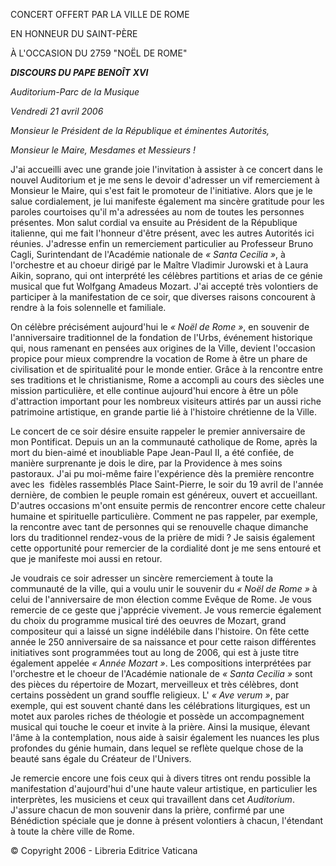 CONCERT OFFERT PAR LA VILLE DE ROME

EN HONNEUR DU SAINT-PÈRE

À L'OCCASION DU 2759 "NOËL DE ROME"

***DISCOURS DU PAPE BENOÎT*** ***XVI***

*Auditorium-Parc de la Musique*

*Vendredi 21 avril 2006*

*Monsieur le Président de la République et éminentes Autorités,*

*Monsieur le Maire, Mesdames et Messieurs !*

J'ai accueilli avec une grande joie l'invitation à assister à ce concert dans le nouvel Auditorium et je me sens le devoir d'adresser un vif remerciement à Monsieur le Maire, qui s'est fait le promoteur de l'initiative. Alors que je le salue cordialement, je lui manifeste également ma sincère gratitude pour les paroles courtoises qu'il m'a adressées au nom de toutes les personnes présentes. Mon salut cordial va ensuite au Président de la République italienne, qui me fait l'honneur d'être présent, avec les autres Autorités ici réunies. J'adresse enfin un remerciement particulier au Professeur Bruno Cagli, Surintendant de l'Académie nationale de *« *Santa Cecilia* »*, à l'orchestre et au choeur dirigé par le Maître Vladimir Jurowski et à Laura Aikin, soprano, qui ont interprété les célèbres partitions et arias de ce génie musical que fut Wolfgang Amadeus Mozart. J'ai accepté très volontiers de participer à la manifestation de ce soir, que diverses raisons concourent à rendre à la fois solennelle et familiale.

On célèbre précisément aujourd'hui le *« *Noël de Rome* »*, en souvenir de l'anniversaire traditionnel de la fondation de l'Urbs, événement historique qui, nous ramenant en pensées aux origines de la Ville, devient l'occasion propice pour mieux comprendre la vocation de Rome à être un phare de civilisation et de spiritualité pour le monde entier. Grâce à la rencontre entre ses traditions et le christianisme, Rome a accompli au cours des siècles une mission particulière, et elle continue aujourd'hui encore à être un pôle d'attraction important pour les nombreux visiteurs attirés par un aussi riche patrimoine artistique, en grande partie lié à l'histoire chrétienne de la Ville.

Le concert de ce soir désire ensuite rappeler le premier anniversaire de mon Pontificat. Depuis un an la communauté catholique de Rome, après la mort du bien-aimé et inoubliable Pape Jean-Paul II, a été confiée, de manière surprenante je dois le dire, par la Providence à mes soins pastoraux. J'ai pu moi-même faire l'expérience dès la première rencontre avec les  fidèles rassemblés Place Saint-Pierre, le soir du 19 avril de l'année dernière, de combien le peuple romain est généreux, ouvert et accueillant. D'autres occasions m'ont ensuite permis de rencontrer encore cette chaleur humaine et spirituelle particulière. Comment ne pas rappeler, par exemple, la rencontre avec tant de personnes qui se renouvelle chaque dimanche lors du traditionnel rendez-vous de la prière de midi ? Je saisis également cette opportunité pour remercier de la cordialité dont je me sens entouré et que je manifeste moi aussi en retour.

Je voudrais ce soir adresser un sincère remerciement à toute la communauté de la ville, qui a voulu unir le souvenir du *« *Noël de Rome* »* à celui de l'anniversaire de mon élection comme Evêque de Rome. Je vous remercie de ce geste que j'apprécie vivement. Je vous remercie également du choix du programme musical tiré des oeuvres de Mozart, grand compositeur qui a laissé un signe indélébile dans l'histoire. On fête cette année le 250 anniversaire de sa naissance et pour cette raison différentes initiatives sont programmées tout au long de 2006, qui est à juste titre également appelée *« *Année Mozart* »*. Les compositions interprétées par l'orchestre et le choeur de l'Académie nationale de *« *Santa Cecilia* »* sont des pièces du répertoire de Mozart, merveilleux et très célèbres, dont certains possèdent un grand souffle religieux. L' *« *Ave verum* »*, par exemple, qui est souvent chanté dans les célébrations liturgiques, est un motet aux paroles riches de théologie et possède un accompagnement musical qui touche le coeur et invite à la prière. Ainsi la musique, élevant l'âme à la contemplation, nous aide à saisir également les nuances les plus profondes du génie humain, dans lequel se reflète quelque chose de la beauté sans égale du Créateur de l'Univers.

Je remercie encore une fois ceux qui à divers titres ont rendu possible la manifestation d'aujourd'hui d'une haute valeur artistique, en particulier les interprètes, les musiciens et ceux qui travaillent dans cet *Auditorium*. J'assure chacun de mon souvenir dans la prière, confirmé par une Bénédiction spéciale que je donne à présent volontiers à chacun, l'étendant à toute la chère ville de Rome.

© Copyright 2006 - Libreria Editrice Vaticana